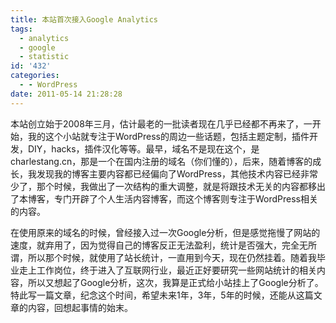 ```yaml
---
title: 本站首次接入Google Analytics
tags:
  - analytics
  - google
  - statistic
id: '432'
categories:
  - - WordPress
date: 2011-05-14 21:28:28
---
```


本站创立始于2008年三月，估计最老的一批读者现在几乎已经都不再来了，一开始，我的这个小站就专注于WordPress的周边一些话题，包括主题定制，插件开发，DIY，hacks，插件汉化等等。最早，域名不是现在这个，是charlestang.cn，那是一个在国内注册的域名（你们懂的），后来，随着博客的成长，我发现我的博客主要内容都已经偏向了WordPress，其他技术内容已经非常少了，那个时候，我做出了一次结构的重大调整，就是将跟技术无关的内容都移出了本博客，专门开辟了个人生活内容博客，而这个博客则专注于WordPress相关的内容。

在使用原来的域名的时候，曾经接入过一次Google分析，但是感觉拖慢了网站的速度，就弃用了，因为觉得自己的博客反正无法盈利，统计是否强大，完全无所谓，所以那个时候，就使用了站长统计，一直用到今天，现在仍然挂着。随着我毕业走上工作岗位，终于进入了互联网行业，最近正好要研究一些网站统计的相关内容，所以又想起了Google分析，这次，我算是正式给小站挂上了Google分析了。特此写一篇文章，纪念这个时间，希望未来1年，3年，5年的时候，还能从这篇文章的内容，回想起事情的始末。